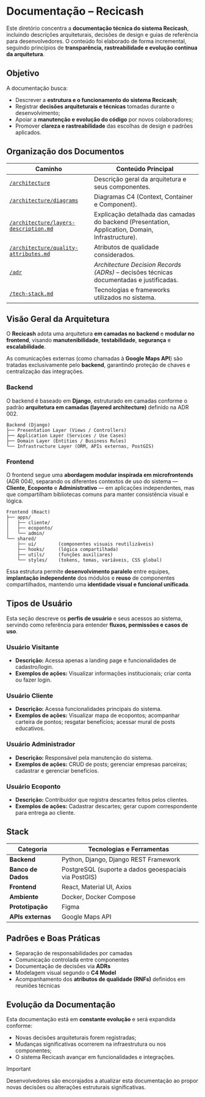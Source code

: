 # Documentação – Recicash

Este diretório concentra a **documentação técnica do sistema Recicash**, incluindo descrições arquiteturais, decisões de design e guias de referência para desenvolvedores.
O conteúdo foi elaborado de forma incremental, seguindo princípios de **transparência, rastreabilidade e evolução contínua da arquitetura**.

## Objetivo

A documentação busca:

* Descrever a **estrutura e o funcionamento do sistema Recicash**;
* Registrar **decisões arquiteturais e técnicas** tomadas durante o desenvolvimento;
* Apoiar a **manutenção e evolução do código** por novos colaboradores;
* Promover **clareza e rastreabilidade** das escolhas de design e padrões aplicados.

## Organização dos Documentos

| Caminho                                                                       | Conteúdo Principal                                                                               |
| ----------------------------------------------------------------------------- | ------------------------------------------------------------------------------------------------ |
| [`/architecture`](./architecture)                                             | Descrição geral da arquitetura e seus componentes.                                               |
| [`/architecture/diagrams`](./architecture/diagrams)                           | Diagramas C4 (Context, Container e Component).                                                   |
| [`/architecture/layers-description.md`](./architecture/layers-description.md) | Explicação detalhada das camadas do backend (Presentation, Application, Domain, Infrastructure). |
| [`/architecture/quality-attributes.md`](./architecture/quality-attributes.md) | Atributos de qualidade considerados.                                                             |
| [`/adr`](./adr)                                                               | *Architecture Decision Records (ADRs)* – decisões técnicas documentadas e justificadas.          |
| [`/tech-stack.md`](./tech-stack.md)                                           | Tecnologias e frameworks utilizados no sistema.                                                  |

## Visão Geral da Arquitetura

O **Recicash** adota uma arquitetura **em camadas no backend** e **modular no frontend**, visando **manutenibilidade**, **testabilidade**, **segurança** e **escalabilidade**.

As comunicações externas (como chamadas à **Google Maps API**) são tratadas exclusivamente pelo **backend**, garantindo proteção de chaves e centralização das integrações.

### Backend

O backend é baseado em **Django**, estruturado em camadas conforme o padrão **arquitetura em camadas (layered architecture)** definido na ADR 002.

```text
Backend (Django)
├── Presentation Layer (Views / Controllers)
├── Application Layer (Services / Use Cases)
├── Domain Layer (Entities / Business Rules)
└── Infrastructure Layer (ORM, APIs externas, PostGIS)
```

### Frontend

O frontend segue uma **abordagem modular inspirada em microfrontends** (ADR 004), separando os diferentes contextos de uso do sistema — **Cliente**, **Ecoponto** e **Administrativo** — em aplicações independentes, mas que compartilham bibliotecas comuns para manter consistência visual e lógica.

```text
Frontend (React)
├── apps/
│   ├── cliente/
│   ├── ecoponto/
│   └── admin/
└── shared/
    ├── ui/        (componentes visuais reutilizáveis)
    ├── hooks/     (lógica compartilhada)
    ├── utils/     (funções auxiliares)
    └── styles/    (tokens, temas, variáveis, CSS global)
```

Essa estrutura permite **desenvolvimento paralelo** entre equipes, **implantação independente** dos módulos e **reuso** de componentes compartilhados, mantendo uma **identidade visual e funcional unificada**.

## Tipos de Usuário

Esta seção descreve os **perfis de usuário** e seus acessos ao sistema, servindo como referência para entender **fluxos, permissões e casos de uso**.

### Usuário Visitante

* **Descrição:** Acessa apenas a landing page e funcionalidades de cadastro/login.
* **Exemplos de ações:** Visualizar informações institucionais; criar conta ou fazer login.

### Usuário Cliente

* **Descrição:** Acessa funcionalidades principais do sistema.
* **Exemplos de ações:** Visualizar mapa de ecopontos; acompanhar carteira de pontos; resgatar benefícios; acessar mural de posts educativos.

### Usuário Administrador

* **Descrição:** Responsável pela manutenção do sistema.
* **Exemplos de ações:** CRUD de posts; gerenciar empresas parceiras; cadastrar e gerenciar benefícios.

### Usuário Ecoponto

* **Descrição:** Contribuidor que registra descartes feitos pelos clientes.
* **Exemplos de ações:** Cadastrar descartes; gerar cupom correspondente para entrega ao cliente.

## Stack

| Categoria          | Tecnologias e Ferramentas                              |
| ------------------ | ------------------------------------------------------ |
| **Backend**        | Python, Django, Django REST Framework                  |
| **Banco de Dados** | PostgreSQL (suporte a dados geoespaciais via PostGIS)  |
| **Frontend**       | React, Material UI, Axios                              |
| **Ambiente**       | Docker, Docker Compose                                 |
| **Prototipação**   | Figma                                                  |
| **APIs externas**  | Google Maps API                                        |

## Padrões e Boas Práticas

* Separação de responsabilidades por camadas
* Comunicação controlada entre componentes
* Documentação de decisões via **ADRs**
* Modelagem visual segundo o **C4 Model**
* Acompanhamento dos **atributos de qualidade (RNFs)** definidos em reuniões técnicas

## Evolução da Documentação

Esta documentação está em **constante evolução** e será expandida conforme:

* Novas decisões arquiteturais forem registradas;
* Mudanças significativas ocorrerem na infraestrutura ou nos componentes;
* O sistema Recicash avançar em funcionalidades e integrações.

> [!IMPORTANT]
> Desenvolvedores são encorajados a atualizar esta documentação ao propor novas decisões ou alterações estruturais significativas.
